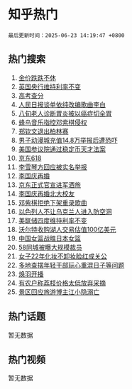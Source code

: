 # 知乎热门

`最后更新时间：2025-06-23 14:19:47 +0800`

## 热门搜索

1. [金价跌跌不休](https://www.zhihu.com/search?q=%E9%87%91%E4%BB%B7%E8%B7%8C%E8%B7%8C%E4%B8%8D%E4%BC%91)
1. [英国央行维持利率不变](https://www.zhihu.com/search?q=%E8%8B%B1%E5%9B%BD%E5%A4%AE%E8%A1%8C%E7%BB%B4%E6%8C%81%E5%88%A9%E7%8E%87%E4%B8%8D%E5%8F%98)
1. [高考查分](https://www.zhihu.com/search?q=%E9%AB%98%E8%80%83%E6%9F%A5%E5%88%86)
1. [人民日报谈单依纯改编歌曲李白](https://www.zhihu.com/search?q=%E4%BA%BA%E6%B0%91%E6%97%A5%E6%8A%A5%E8%B0%88%E5%8D%95%E4%BE%9D%E7%BA%AF%E6%94%B9%E7%BC%96%E6%AD%8C%E6%9B%B2%E6%9D%8E%E7%99%BD)
1. [八旬老人诊断胃炎被以癌症切全胃](https://www.zhihu.com/search?q=%E5%85%AB%E6%97%AC%E8%80%81%E4%BA%BA%E8%AF%8A%E6%96%AD%E8%83%83%E7%82%8E%E8%A2%AB%E4%BB%A5%E7%99%8C%E7%97%87%E5%88%87%E5%85%A8%E8%83%83)
1. [蜂鸟音乐指控邓紫棋侵权](https://www.zhihu.com/search?q=%E8%9C%82%E9%B8%9F%E9%9F%B3%E4%B9%90%E6%8C%87%E6%8E%A7%E9%82%93%E7%B4%AB%E6%A3%8B%E4%BE%B5%E6%9D%83)
1. [郑钦文退出柏林赛](https://www.zhihu.com/search?q=%E9%83%91%E9%92%A6%E6%96%87%E9%80%80%E5%87%BA%E6%9F%8F%E6%9E%97%E8%B5%9B)
1. [男子动漫城充值14.8万举报后遭恐吓](https://www.zhihu.com/search?q=%E7%94%B7%E5%AD%90%E5%8A%A8%E6%BC%AB%E5%9F%8E%E5%85%85%E5%80%BC14.8%E4%B8%87%E4%B8%BE%E6%8A%A5%E5%90%8E%E9%81%AD%E6%81%90%E5%90%93)
1. [美国参议院通过稳定币天才法案](https://www.zhihu.com/search?q=%E7%BE%8E%E5%9B%BD%E5%8F%82%E8%AE%AE%E9%99%A2%E9%80%9A%E8%BF%87%E7%A8%B3%E5%AE%9A%E5%B8%81%E5%A4%A9%E6%89%8D%E6%B3%95%E6%A1%88)
1. [京东618](https://www.zhihu.com/search?q=%E4%BA%AC%E4%B8%9C618)
1. [李雪琴方回应被实名举报](https://www.zhihu.com/search?q=%E6%9D%8E%E9%9B%AA%E7%90%B4%E6%96%B9%E5%9B%9E%E5%BA%94%E8%A2%AB%E5%AE%9E%E5%90%8D%E4%B8%BE%E6%8A%A5)
1. [李国庆再婚](https://www.zhihu.com/search?q=%E6%9D%8E%E5%9B%BD%E5%BA%86%E5%86%8D%E5%A9%9A)
1. [京东正式官宣进军酒旅](https://www.zhihu.com/search?q=%E4%BA%AC%E4%B8%9C%E6%AD%A3%E5%BC%8F%E5%AE%98%E5%AE%A3%E8%BF%9B%E5%86%9B%E9%85%92%E6%97%85)
1. [李国庆再婚北大校友](https://www.zhihu.com/search?q=%E6%9D%8E%E5%9B%BD%E5%BA%86%E5%86%8D%E5%A9%9A%E5%8C%97%E5%A4%A7%E6%A0%A1%E5%8F%8B)
1. [邓紫棋拒绝下架重录歌曲](https://www.zhihu.com/search?q=%E9%82%93%E7%B4%AB%E6%A3%8B%E6%8B%92%E7%BB%9D%E4%B8%8B%E6%9E%B6%E9%87%8D%E5%BD%95%E6%AD%8C%E6%9B%B2)
1. [以色列人不让乌克兰人进入防空洞](https://www.zhihu.com/search?q=%E4%BB%A5%E8%89%B2%E5%88%97%E4%BA%BA%E4%B8%8D%E8%AE%A9%E4%B9%8C%E5%85%8B%E5%85%B0%E4%BA%BA%E8%BF%9B%E5%85%A5%E9%98%B2%E7%A9%BA%E6%B4%9E)
1. [美联储四度维持利率不变](https://www.zhihu.com/search?q=%E7%BE%8E%E8%81%94%E5%82%A8%E5%9B%9B%E5%BA%A6%E7%BB%B4%E6%8C%81%E5%88%A9%E7%8E%87%E4%B8%8D%E5%8F%98)
1. [沃尔特收购湖人交易估值100亿美元](https://www.zhihu.com/search?q=%E6%B2%83%E5%B0%94%E7%89%B9%E6%94%B6%E8%B4%AD%E6%B9%96%E4%BA%BA%E4%BA%A4%E6%98%93%E4%BC%B0%E5%80%BC100%E4%BA%BF%E7%BE%8E%E5%85%83)
1. [中国女篮战胜日本女篮](https://www.zhihu.com/search?q=%E4%B8%AD%E5%9B%BD%E5%A5%B3%E7%AF%AE%E6%88%98%E8%83%9C%E6%97%A5%E6%9C%AC%E5%A5%B3%E7%AF%AE)
1. [58同城被曝大规模裁员](https://www.zhihu.com/search?q=58%E5%90%8C%E5%9F%8E%E8%A2%AB%E6%9B%9D%E5%A4%A7%E8%A7%84%E6%A8%A1%E8%A3%81%E5%91%98)
1. [女子22年化妆不卸妆脸红成关公](https://www.zhihu.com/search?q=%E5%A5%B3%E5%AD%9022%E5%B9%B4%E5%8C%96%E5%A6%86%E4%B8%8D%E5%8D%B8%E5%A6%86%E8%84%B8%E7%BA%A2%E6%88%90%E5%85%B3%E5%85%AC)
1. [多地查摆年轻干部玩心重混日子等问题](https://www.zhihu.com/search?q=%E5%A4%9A%E5%9C%B0%E6%9F%A5%E6%91%86%E5%B9%B4%E8%BD%BB%E5%B9%B2%E9%83%A8%E7%8E%A9%E5%BF%83%E9%87%8D%E6%B7%B7%E6%97%A5%E5%AD%90%E7%AD%89%E9%97%AE%E9%A2%98)
1. [焕羽开播](https://www.zhihu.com/search?q=%E7%84%95%E7%BE%BD%E5%BC%80%E6%92%AD)
1. [有农户称荔枝价格太低放弃采摘](https://www.zhihu.com/search?q=%E6%9C%89%E5%86%9C%E6%88%B7%E7%A7%B0%E8%8D%94%E6%9E%9D%E4%BB%B7%E6%A0%BC%E5%A4%AA%E4%BD%8E%E6%94%BE%E5%BC%83%E9%87%87%E6%91%98)
1. [景区回应旅游博主江小隐溺亡](https://www.zhihu.com/search?q=%E6%99%AF%E5%8C%BA%E5%9B%9E%E5%BA%94%E6%97%85%E6%B8%B8%E5%8D%9A%E4%B8%BB%E6%B1%9F%E5%B0%8F%E9%9A%90%E6%BA%BA%E4%BA%A1)

## 热门话题

暂无数据

## 热门视频

暂无数据